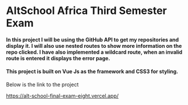 # AltSchool Africa Third Semester Exam

#### In this project I will be using the GitHub API to get my repositories and display it. I will also use nested routes to show more information on the repo clicked. I have also implemented a wildcard route, when an invalid route is entered it displays the error page.
#### This project is built on Vue Js as the framework and CSS3 for styling.
Below is the link to the project

https://alt-school-final-exam-eight.vercel.app/
